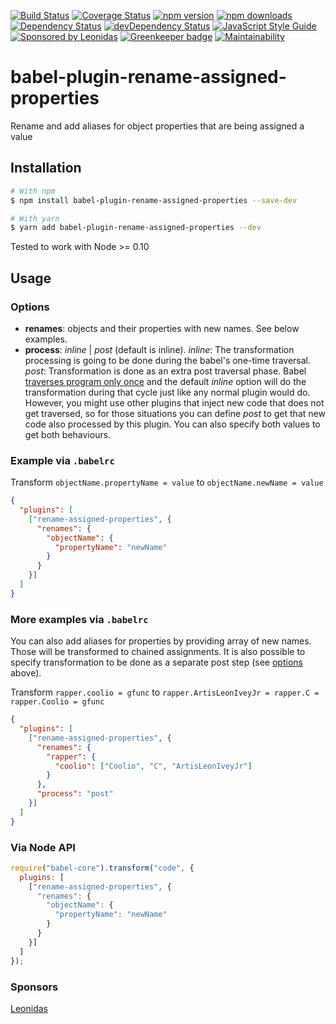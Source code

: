 [![Build Status](https://travis-ci.org/jamonkko/babel-plugin-rename-assigned-properties.svg?branch=master)](https://travis-ci.org/jamonkko/babel-plugin-rename-assigned-properties)
[![Coverage Status](https://coveralls.io/repos/github/jamonkko/babel-plugin-rename-assigned-properties/badge.svg?branch=master)](https://coveralls.io/github/jamonkko/babel-plugin-rename-assigned-properties?branch=master)
[![npm version](https://img.shields.io/npm/v/babel-plugin-rename-assigned-properties.svg?style=flat-square)](https://www.npmjs.com/package/babel-plugin-rename-assigned-properties)
[![npm downloads](https://img.shields.io/npm/dm/babel-plugin-rename-assigned-properties.svg?style=flat-square)](https://www.npmjs.com/package/babel-plugin-rename-assigned-properties)
[![Dependency Status](https://david-dm.org/jamonkko/babel-plugin-rename-assigned-properties.svg)](https://david-dm.org/jamonkko/babel-plugin-rename-assigned-properties)
[![devDependency Status](https://david-dm.org/jamonkko/babel-plugin-rename-assigned-properties/dev-status.svg)](https://david-dm.org/jamonkko/babel-plugin-rename-assigned-properties#info=devDependencies)
[![JavaScript Style Guide](https://img.shields.io/badge/code%20style-standard-brightgreen.svg)](http://standardjs.com/)
[![Sponsored by Leonidas](https://img.shields.io/badge/sponsored%20by-leonidas-389fc1.svg)](https://leonidasoy.fi/opensource)
[![Greenkeeper badge](https://badges.greenkeeper.io/jamonkko/babel-plugin-rename-assigned-properties.svg)](https://greenkeeper.io/)
[![Maintainability](https://api.codeclimate.com/v1/badges/e6ada85f8407047af3c2/maintainability)](https://codeclimate.com/github/jamonkko/babel-plugin-rename-assigned-properties/maintainability)

# babel-plugin-rename-assigned-properties

Rename and add aliases for object properties that are being assigned a value

## Installation

```sh
# With npm
$ npm install babel-plugin-rename-assigned-properties --save-dev

# With yarn 
$ yarn add babel-plugin-rename-assigned-properties --dev
```

Tested to work with Node >= 0.10

## Usage

### Options
-  __renames__: objects and their properties with new names. See below examples.
-  __process__: _inline_ | _post_ (default is inline).
    _inline_: The transformation processing is going to be done during the babel's one-time traversal.
    _post_: Transformation is done as an extra post traversal phase.
    Babel [traverses program only once](https://github.com/thejameskyle/babel-handbook/blob/master/translations/en/plugin-handbook.md#toc-traversal) and the default _inline_ option will do the transformation during that cycle just like any normal plugin would do. However, you might use other plugins that inject new code that does not get traversed, so for those situations you can define _post_ to get that new code also processed by this plugin.
    You can also specify both values to get both behaviours.

### Example via `.babelrc`

Transform `objectName.propertyName = value` to `objectName.newName = value`

```json
{
  "plugins": [
    ["rename-assigned-properties", {
      "renames": {
        "objectName": {
          "propertyName": "newName"
        }
      }
    }]
  ]
}
```

### More examples via `.babelrc`

You can also add aliases for properties by providing array of new names. Those will be transformed to chained assignments.
It is also possible to specify transformation to be done as a separate post step (see [options](#options) above).

Transform `rapper.coolio = gfunc` to `rapper.ArtisLeonIveyJr = rapper.C = rapper.Coolio = gfunc`

```json
{
  "plugins": [
    ["rename-assigned-properties", {
      "renames": {
        "rapper": {
          "coolio": ["Coolio", "C", "ArtisLeonIveyJr"]
        }
      },
      "process": "post"
    }]
  ]
}
```

### Via Node API

```javascript
require("babel-core").transform("code", {
  plugins: [
    ["rename-assigned-properties", {
      "renames": {
        "objectName": {
          "propertyName": "newName"
        }
      }
    }]
  ]
});
```

### Sponsors

[Leonidas](https://leonidasoy.fi/opensource)

